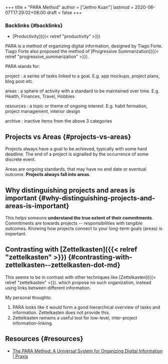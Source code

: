 +++
title = "PARA Method"
author = ["Jethro Kuan"]
lastmod = 2020-06-07T17:29:02+08:00
draft = false
+++

### Backlinks {#backlinks}

- [Productivity]({{< relref "productivity" >}})

PARA is a method of organizing digital information, designed by Tiago
Forte. Tiago Forte also proposed the method of [Progressive Summarization]({{< relref "progressive_summarization" >}}).

PARA stands for:

project
: a series of tasks linked to a goal. E.g. app mockups,
project plans, blog post etc.

areas
: a sphere of activity with a standard to be maintained over
time. E.g. Health, Finances, Travel, Hobbies

resources
: a topic or theme of ongoing interest. E.g. habit
formation, project management, interior design

archive
: inactive items from the above 3 categories

## Projects vs Areas {#projects-vs-areas}

Projects always have a goal to be achieved, typically with some hard
deadline. The end of a project is signalled by the occurrence of some
discrete event.

Areas are ongoing standards, that may have no end date or eventual
outcome. **Projects always fall into areas**.

## Why distinguishing projects and areas is important {#why-distinguishing-projects-and-areas-is-important}

This helps someone **understand the true extent of their commitments**.
Commitments are towards projects -- responsibilities with tangible
outcomes. Knowing how projects connect to your long-term goals (areas)
is important.

## Contrasting with [Zettelkasten]({{< relref "zettelkasten" >}}) {#contrasting-with-zettelkasten--zettelkasten-dot-md}

This seems to be in contrast with other techniques like [Zettelkasten]({{< relref "zettelkasten" >}}).
which propose no such organization, instead using links between
different information.

My personal thoughts:

1.  PARA looks like it would form a good hierarchical overview of tasks
    and information. Zettelkasten does not provide this.
2.  Zettelkasten remains a useful tool for low-level,
    inter-project information-linking.

## Resources {#resources}

- [The PARA Method: A Universal System for Organizing Digital Information | Praxis](https://praxis.fortelabs.co/the-p-a-r-a-method-a-universal-system-for-organizing-digital-information-75a9da8bfb37/)
